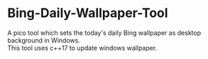 # Bing-Daily-Wallpaper-Tool
A pico tool which sets the today's daily Bing wallpaper as desktop background in Windows.  
This tool uses c++17 to update windows wallpaper.
